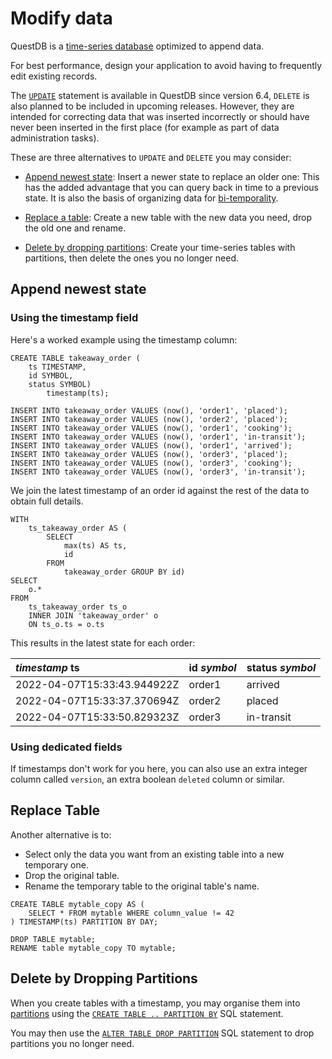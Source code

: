 # Modify data

QuestDB is a [time-series database](/glossary/time-series-database/) optimized
to append data.

For best performance, design your application to avoid having to frequently edit
existing records.

The [`UPDATE`](/docs/reference/sql/update/) statement is available in QuestDB
since version 6.4, `DELETE` is also planned to be included in upcoming releases.
However, they are intended for correcting data that was inserted incorrectly or
should have never been inserted in the first place (for example as part of data
administration tasks).

These are three alternatives to `UPDATE` and `DELETE` you may consider:

- [Append newest state](#append-newest-state): Insert a newer state to replace
  an older one: This has the added advantage that you can query back in time to
  a previous state. It is also the basis of organizing data for
  [bi-temporality](https://martinfowler.com/articles/bitemporal-history.html).

- [Replace a table](#replace-table): Create a new table with the new data you
  need, drop the old one and rename.

- [Delete by dropping partitions](#delete-by-dropping-partitions): Create your
  time-series tables with partitions, then delete the ones you no longer need.

## Append newest state

### Using the timestamp field

Here's a worked example using the timestamp column:

```questdb-sql
CREATE TABLE takeaway_order (
    ts TIMESTAMP,
    id SYMBOL,
    status SYMBOL)
        timestamp(ts);

INSERT INTO takeaway_order VALUES (now(), 'order1', 'placed');
INSERT INTO takeaway_order VALUES (now(), 'order2', 'placed');
INSERT INTO takeaway_order VALUES (now(), 'order1', 'cooking');
INSERT INTO takeaway_order VALUES (now(), 'order1', 'in-transit');
INSERT INTO takeaway_order VALUES (now(), 'order1', 'arrived');
INSERT INTO takeaway_order VALUES (now(), 'order3', 'placed');
INSERT INTO takeaway_order VALUES (now(), 'order3', 'cooking');
INSERT INTO takeaway_order VALUES (now(), 'order3', 'in-transit');
```

We join the latest timestamp of an order id against the rest of the data to
obtain full details.

```questdb-sql
WITH
    ts_takeaway_order AS (
        SELECT
            max(ts) AS ts,
            id
        FROM
            takeaway_order GROUP BY id)
SELECT
    o.*
FROM
    ts_takeaway_order ts_o
    INNER JOIN 'takeaway_order' o
    ON ts_o.ts = o.ts
```

This results in the latest state for each order:

| _timestamp_ ts              | id _symbol_ | status _symbol_ |
| :-------------------------- | :---------- | :-------------- |
| 2022-04-07T15:33:43.944922Z | order1      | arrived         |
| 2022-04-07T15:33:37.370694Z | order2      | placed          |
| 2022-04-07T15:33:50.829323Z | order3      | in-transit      |

### Using dedicated fields

If timestamps don't work for you here, you can also use an extra integer column
called `version`, an extra boolean `deleted` column or similar.

## Replace Table

Another alternative is to:

- Select only the data you want from an existing table into a new temporary one.
- Drop the original table.
- Rename the temporary table to the original table's name.

```questdb-sql
CREATE TABLE mytable_copy AS (
    SELECT * FROM mytable WHERE column_value != 42
) TIMESTAMP(ts) PARTITION BY DAY;

DROP TABLE mytable;
RENAME table mytable_copy TO mytable;
```

## Delete by Dropping Partitions

When you create tables with a timestamp, you may organise them into
[partitions](/docs/concept/partitions/) using the
[`CREATE TABLE .. PARTITION BY`](/docs/reference/sql/create-table/#partitioning)
SQL statement.

You may then use the
[`ALTER TABLE DROP PARTITION`](/docs/reference/sql/alter-table-drop-partition/)
SQL statement to drop partitions you no longer need.
